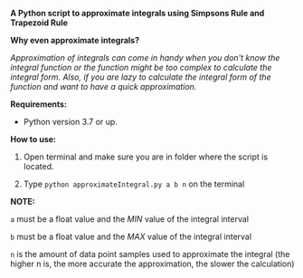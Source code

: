 **A Python script to approximate integrals using Simpsons Rule and Trapezoid Rule**

**Why even approximate integrals?**

_Approximation of integrals can come in handy when you don't know the integral function or the function might be too complex_ 
_to calculate the integral form. Also, if you are lazy to calculate the integral form of the function and want to have a quick approximation._

**Requirements:**

- Python version 3.7 or up.

**How to use:**

1. Open terminal and make sure you are in folder where the script is located. 

2. Type `python approximateIntegral.py a b n` on the terminal

**NOTE:** 

`a` must be a float value and the _MIN_ value of the integral interval

`b` must be a float value and the _MAX_ value of the integral interval

`n` is the amount of data point samples used to approximate the integral 
(the higher n is, the more accurate the approximation, the slower the calculation)
